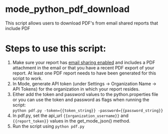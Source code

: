 # mode_python_pdf_download
This script allows users to download PDF's from email shared reports that include PDF


# Steps to use this script:

1.  Make sure your report has <a href="https://help.modeanalytics.com/articles/share-via-email/">email sharing enabled</a> and includes a PDF attachment in the email or that you have a recent PDF export of your report. At least one PDF report needs to have been generated for this script to work.
2.  In Mode, generate API token (under Settings -> Organization Name -> API Tokens) for the organization in which your report resides.
2.  Either add the token and password values to the python.properties file or you can use the token and password as flags when running the script:   
`python pdf.py -token={{token_string}} -password={{password_string}}`
3.  In pdf.py, set the api_url `{{organization_username}}` and `{{report_token}}` values in the get_mode_json() method. 
4.  Run the script using `python pdf.py`
